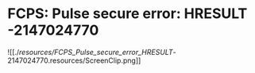 # FCPS: Pulse secure error: HRESULT -2147024770

![[./_resources/FCPS_Pulse_secure_error_HRESULT_-2147024770.resources/ScreenClip.png]]
